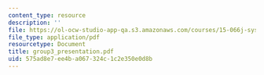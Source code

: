 ```yaml
---
content_type: resource
description: ''
file: https://ol-ocw-studio-app-qa.s3.amazonaws.com/courses/15-066j-system-optimization-and-analysis-for-manufacturing-summer-2003/575ad8e7ee4ba067324c1c2e350e0d8b_group3_presentation.pdf
file_type: application/pdf
resourcetype: Document
title: group3_presentation.pdf
uid: 575ad8e7-ee4b-a067-324c-1c2e350e0d8b
---
```

